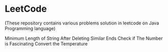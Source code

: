 # LeetCode
(These repository contains various problems solution in leetcode on Java Programming language)

 Minimum Length of String After Deleting Similar Ends
Check if The Number is Fascinating
 Convert the Temperature

